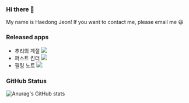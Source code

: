 ### Hi there 👋 
My name is Haedong Jeon! If you want to contact me, please email me 😃
### Released apps       
* 추리의 계절 <img src = "https://img.shields.io/badge/-Swift-gray?logo=swift"/>     
* 퍼스트 킨더 <img src = "https://img.shields.io/badge/-Swift-gray?logo=swift"/>     
* 필링 노트  <img src="https://img.shields.io/badge/Flutter-white?style=flat&logo=Flutter&logoColor=02569B"/>
### GitHub Status
![Anurag's GitHub stats](https://github-readme-stats.vercel.app/api?username=Haedong-Jeon&&show_icons=true&theme=테마이름)    
